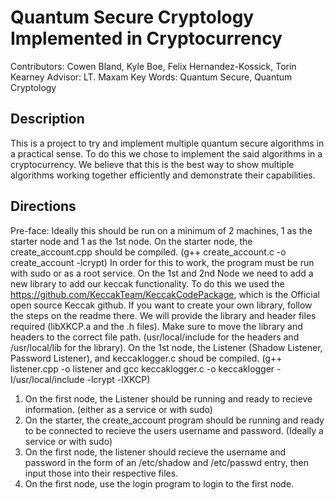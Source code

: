 # Quantum Secure Cryptology Implemented in Cryptocurrency

Contributors: Cowen Bland, Kyle Boe, Felix Hernandez-Kossick, Torin Kearney
Advisor: LT. Maxam
Key Words: Quantum Secure, Quantum Cryptology

## Description
This is a project to try and implement multiple quantum secure algorithms in a practical sense. To do this we chose to implement the said
algorithms in a cryptocurrency. We believe that this is the best way to show multiple algorithms working together efficiently and demonstrate
their capabilities.

## Directions
Pre-face: Ideally this should be run on a minimum of 2 machines, 1 as the starter node and 1 as the 1st node.
On the starter node, the create_account.cpp should be compiled. (g++ create_account.c -o create_account -lcrypt) In order for this to work, the program must be run with sudo or as a root service.
On the 1st and 2nd Node we need to add a new library to add our keccak functionality. To do this we used the https://github.com/KeccakTeam/KeccakCodePackage, which is the Official open source Keccak github. If you want to create your own library, follow the steps on the readme there. We will provide the library and header files required (libXKCP.a and the .h files). Make sure to move the library and headers to the correct file path. (usr/local/include for the headers and /usr/local/lib for the library).
On the 1st node, the Listener (Shadow Listener, Password Listener), and keccaklogger.c shoud be compiled. (g++ listener.cpp -o listener and gcc keccaklogger.c -o keccaklogger -I/usr/local/include -lcrypt -lXKCP)

1. On the first node, the Listener should be running and ready to recieve information. (either as a service or with sudo)
2. On the starter, the create_account program should be running and ready to be connected to recieve the users username and password. (Ideally a service or with sudo)
3. On the first node, the listener should recieve the username and password in the form of an /etc/shadow and /etc/passwd entry, then input those into their respective files.
4. On the first node, use the login program to login to the first node.
